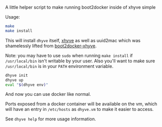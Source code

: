 A little helper script to make running boot2docker inside of xhyve simple

Usage:

```bash
make
make install
```

This will install `dhyve` itself, [xhyve](https://github.com/mist64/xhyve) as well as uuid2mac which was shamelessly lifted from [boot2docker-xhyve](https://github.com/ailispaw/boot2docker-xhyve).

Note: you may have to use `sudo` when running `make install` if `/usr/local/bin` isn't writable by your user. Also you'll want to make sure `/usr/local/bin` is in your `PATH` environment variable.

```bash
dhyve init
dhyve up
eval "$(dhyve env)"
```

And now you can use docker like normal.

Ports exposed from a docker container will be available on the vm, which will have an entry in `/etc/hosts` as `dhyve.vm` to make it easier to access.

See `dhyve help` for more usage information.
